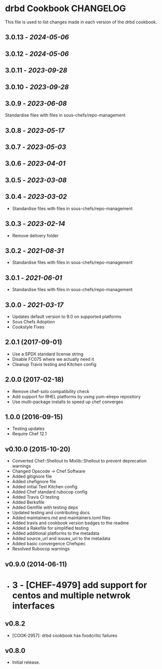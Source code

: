 # drbd Cookbook CHANGELOG

This file is used to list changes made in each version of the drbd cookbook.

## 3.0.13 - *2024-05-06*

## 3.0.12 - *2024-05-06*

## 3.0.11 - *2023-09-28*

## 3.0.10 - *2023-09-28*

## 3.0.9 - *2023-06-08*

Standardise files with files in sous-chefs/repo-management

## 3.0.8 - *2023-05-17*

## 3.0.7 - *2023-05-03*

## 3.0.6 - *2023-04-01*

## 3.0.5 - *2023-03-08*

## 3.0.4 - *2023-03-02*

- Standardise files with files in sous-chefs/repo-management

## 3.0.3 - *2023-02-14*

- Remove delivery folder

## 3.0.2 - *2021-08-31*

- Standardise files with files in sous-chefs/repo-management

## 3.0.1 - *2021-06-01*

- Standardise files with files in sous-chefs/repo-management

## 3.0.0 - *2021-03-17*

- Updates default version to 9.0 on supported platforms
- Sous Chefs Adoption
- Cookstyle Fixes

## 2.0.1 (2017-09-01)

- Use a SPDX standard license string
- Disable FC075 where we actually need it
- Cleanup Travis testing and Kitchen config

## 2.0.0 (2017-02-18)

- Remove chef-solo compatibility check
- Add support for RHEL platforms by using yum-elrepo repository
- Use multi-package installs to speed up chef converges

## 1.0.0 (2016-09-15)

- Testing updates
- Require Chef 12.1

## v0.10.0 (2015-10-20)

- Converted Chef::Shellout to Mixlib::Shellout to prevent deprecation warnings
- Changed Opscode -> Chef Software
- Added gitignore file
- Added chefignore file
- Added initial Test Kitchen config
- Added Chef standard rubocop config
- Added Travis CI testing
- Added Berksfile
- Added Gemfile with testing deps
- Updated testing and contributing docs
- Added maintainers.md and maintainers.toml files
- Added travis and cookbook version badges to the readme
- Added a Rakefile for simplified testing
- Added additional platforms to the metadata
- Added source\_url and issues\_url to the metadata
- Added basic convergence Chefspec
- Resolved Rubocop warnings

## v0.9.0 (2014-06-11)

- # 3 - [CHEF-4979] add support for centos and multiple netwrok interfaces

## v0.8.2

- [COOK-2957]: drbd cookbook has foodcritic failures

## v0.8.0

- Initial release.
